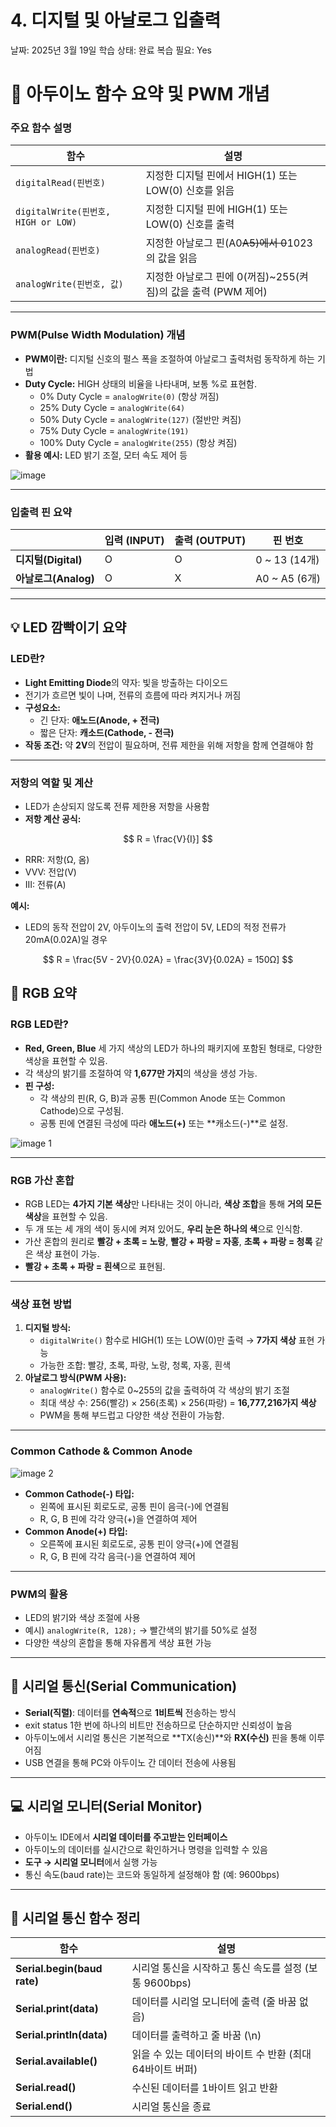 # 4. 디지털 및 아날로그 입출력

날짜: 2025년 3월 19일
학습 상태: 완료
복습 필요: Yes

# 📌 **아두이노 함수 요약 및 PWM 개념**

### **주요 함수 설명**

| 함수 | 설명 |
| --- | --- |
| `digitalRead(핀번호)` | 지정한 디지털 핀에서 HIGH(1) 또는 LOW(0) 신호를 읽음 |
| `digitalWrite(핀번호, HIGH or LOW)` | 지정한 디지털 핀에 HIGH(1) 또는 LOW(0) 신호를 출력 |
| `analogRead(핀번호)` | 지정한 아날로그 핀(A0~~A5)에서 0~~1023의 값을 읽음 |
| `analogWrite(핀번호, 값)` | 지정한 아날로그 핀에 0(꺼짐)~255(켜짐)의 값을 출력 (PWM 제어) |

---

### **PWM(Pulse Width Modulation) 개념**

- **PWM이란:** 디지털 신호의 펄스 폭을 조절하여 아날로그 출력처럼 동작하게 하는 기법
- **Duty Cycle:** HIGH 상태의 비율을 나타내며, 보통 %로 표현함.
    - 0% Duty Cycle = `analogWrite(0)` (항상 꺼짐)
    - 25% Duty Cycle = `analogWrite(64)`
    - 50% Duty Cycle = `analogWrite(127)` (절반만 켜짐)
    - 75% Duty Cycle = `analogWrite(191)`
    - 100% Duty Cycle = `analogWrite(255)` (항상 켜짐)
- **활용 예시:** LED 밝기 조절, 모터 속도 제어 등

![image](https://github.com/user-attachments/assets/0fdad88f-7d83-4f9d-946e-638fdf4380d0)

---

### **입출력 핀 요약**

|  | 입력 (INPUT) | 출력 (OUTPUT) | 핀 번호 |
| --- | --- | --- | --- |
| **디지털(Digital)** | O | O | 0 ~ 13 (14개) |
| **아날로그(Analog)** | O | X | A0 ~ A5 (6개) |

---

## 💡 **LED 깜빡이기 요약**

### **LED란?**

- **Light Emitting Diode**의 약자: 빛을 방출하는 다이오드
- 전기가 흐르면 빛이 나며, 전류의 흐름에 따라 켜지거나 꺼짐
- **구성요소:**
    - 긴 단자: **애노드(Anode, + 전극)**
    - 짧은 단자: **캐소드(Cathode, - 전극)**
- **작동 조건:** 약 **2V**의 전압이 필요하며, 전류 제한을 위해 저항을 함께 연결해야 함

---

### **저항의 역할 및 계산**

- LED가 손상되지 않도록 전류 제한용 저항을 사용함
- **저항 계산 공식:**

$$
R = \frac{V}{I}]
$$

- RRR: 저항(Ω, 옴)
- VVV: 전압(V)
- III: 전류(A)

**예시:**

- LED의 동작 전압이 2V, 아두이노의 출력 전압이 5V, LED의 적정 전류가 20mA(0.02A)일 경우

$$
R = \frac{5V - 2V}{0.02A} = \frac{3V}{0.02A} = 150Ω]
$$

## 🌈 **RGB 요약**

### **RGB LED란?**

- **Red, Green, Blue** 세 가지 색상의 LED가 하나의 패키지에 포함된 형태로, 다양한 색상을 표현할 수 있음.
- 각 색상의 밝기를 조절하여 약 **1,677만 가지**의 색상을 생성 가능.
- **핀 구성:**
    - 각 색상의 핀(R, G, B)과 공통 핀(Common Anode 또는 Common Cathode)으로 구성됨.
    - 공통 핀에 연결된 극성에 따라 **애노드(+)** 또는 **캐소드(-)**로 설정.

![image 1](https://github.com/user-attachments/assets/1ca13465-b700-4e34-9ae2-b35f8dfbc172)

---

### **RGB 가산 혼합**

- RGB LED는 **4가지 기본 색상**만 나타내는 것이 아니라, **색상 조합**을 통해 **거의 모든 색상**을 표현할 수 있음.
- 두 개 또는 세 개의 색이 동시에 켜져 있어도, **우리 눈은 하나의 색**으로 인식함.
- 가산 혼합의 원리로 **빨강 + 초록 = 노랑**, **빨강 + 파랑 = 자홍**, **초록 + 파랑 = 청록** 같은 색상 표현이 가능.
- **빨강 + 초록 + 파랑 = 흰색**으로 표현됨.

---

### **색상 표현 방법**

1. **디지털 방식:**
    - `digitalWrite()` 함수로 HIGH(1) 또는 LOW(0)만 출력 → **7가지 색상** 표현 가능
    - 가능한 조합: 빨강, 초록, 파랑, 노랑, 청록, 자홍, 흰색
2. **아날로그 방식(PWM 사용):**
    - `analogWrite()` 함수로 0~255의 값을 출력하여 각 색상의 밝기 조절
    - 최대 색상 수: 256(빨강) × 256(초록) × 256(파랑) = **16,777,216가지 색상**
    - PWM을 통해 부드럽고 다양한 색상 전환이 가능함.

---

### Common Cathode & Common Anode

![image 2](https://github.com/user-attachments/assets/f8b06342-5d9e-40b1-8333-d3d1180623bc)

- **Common Cathode(-) 타입:**
    - 왼쪽에 표시된 회로도로, 공통 핀이 음극(-)에 연결됨
    - R, G, B 핀에 각각 양극(+)을 연결하여 제어
- **Common Anode(+) 타입:**
    - 오른쪽에 표시된 회로도로, 공통 핀이 양극(+)에 연결됨
    - R, G, B 핀에 각각 음극(-)을 연결하여 제어

---

### **PWM의 활용**

- LED의 밝기와 색상 조절에 사용
- 예시) `analogWrite(R, 128);` → 빨간색의 밝기를 50%로 설정
- 다양한 색상의 혼합을 통해 자유롭게 색상 표현 가능

---

## 🔵 **시리얼 통신(Serial Communication)**

- **Serial(직렬)**: 데이터를 **연속적**으로 **1비트씩** 전송하는 방식
- exit status 1한 번에 하나의 비트만 전송하므로 단순하지만 신뢰성이 높음
- 아두이노에서 시리얼 통신은 기본적으로 **TX(송신)**와 **RX(수신)** 핀을 통해 이루어짐
- USB 연결을 통해 PC와 아두이노 간 데이터 전송에 사용됨

---

## 💻 **시리얼 모니터(Serial Monitor)**

- 아두이노 IDE에서 **시리얼 데이터를 주고받는 인터페이스**
- 아두이노의 데이터를 실시간으로 확인하거나 명령을 입력할 수 있음
- **도구 → 시리얼 모니터**에서 실행 가능
- 통신 속도(baud rate)는 코드와 동일하게 설정해야 함 (예: 9600bps)

---

## 📂 **시리얼 통신 함수 정리**

| 함수 | 설명 |
| --- | --- |
| **Serial.begin(baud rate)** | 시리얼 통신을 시작하고 통신 속도를 설정 (보통 9600bps) |
| **Serial.print(data)** | 데이터를 시리얼 모니터에 출력 (줄 바꿈 없음) |
| **Serial.println(data)** | 데이터를 출력하고 줄 바꿈 (\n) |
| **Serial.available()** | 읽을 수 있는 데이터의 바이트 수 반환 (최대 64바이트 버퍼) |
| **Serial.read()** | 수신된 데이터를 1바이트 읽고 반환 |
| **Serial.end()** | 시리얼 통신을 종료 |
